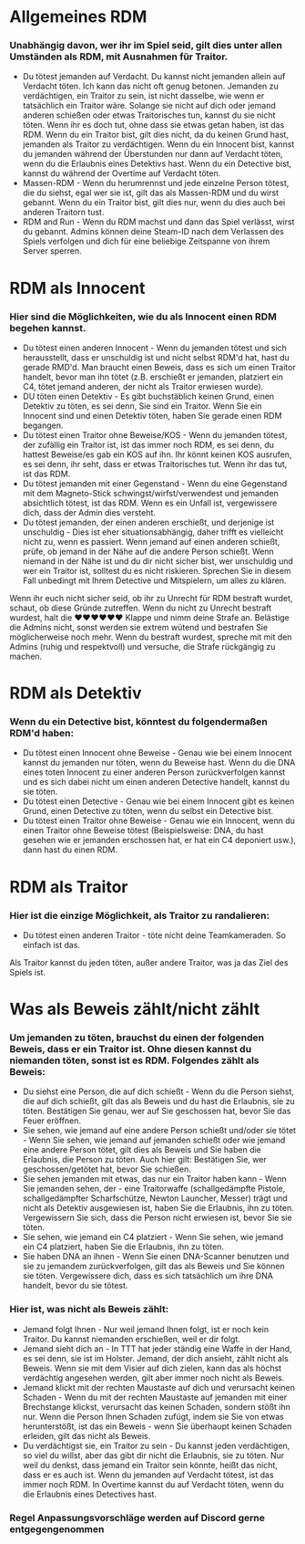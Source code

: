 # Allgemeines RDM

### Unabhängig davon, wer ihr im Spiel seid, gilt dies unter allen Umständen als RDM, mit Ausnahmen für Traitor.
- Du tötest jemanden auf Verdacht. Du kannst nicht jemanden allein auf Verdacht töten. Ich kann das nicht oft genug betonen. Jemanden zu verdächtigen, ein Traitor zu sein, ist nicht dasselbe, wie wenn er tatsächlich ein Traitor wäre. Solange sie nicht auf dich oder jemand anderen schießen oder etwas Traitorisches tun, kannst du sie nicht töten. Wenn ihr es doch tut, ohne dass sie etwas getan haben, ist das RDM. Wenn du ein Traitor bist, gilt dies nicht, da du keinen Grund hast, jemanden als Traitor zu verdächtigen. Wenn du ein Innocent bist, kannst du jemanden während der Überstunden nur dann auf Verdacht töten, wenn du die Erlaubnis eines Detektivs hast. Wenn du ein Detective bist, kannst du während der Overtime auf Verdacht töten.
- Massen-RDM - Wenn du herumrennst und jede einzelne Person tötest, die du siehst, egal wer sie ist, gilt das als Massen-RDM und du wirst gebannt. Wenn du ein Traitor bist, gilt dies nur, wenn du dies auch bei anderen Traitorn tust.
- RDM and Run - Wenn du RDM machst und dann das Spiel verlässt, wirst du gebannt. Admins können deine Steam-ID nach dem Verlassen des Spiels verfolgen und dich für eine beliebige Zeitspanne von ihrem Server sperren.

# RDM als Innocent
### Hier sind die Möglichkeiten, wie du als Innocent einen RDM begehen kannst.
- Du tötest einen anderen Innocent - Wenn du jemanden tötest und sich herausstellt, dass er unschuldig ist und nicht selbst RDM'd hat, hast du gerade RMD'd. Man braucht einen Beweis, dass es sich um einen Traitor handelt, bevor man ihn tötet (z.B. erschießt er jemanden, platziert ein C4, tötet jemand anderen, der nicht als Traitor erwiesen wurde).
- DU töten einen Detektiv - Es gibt buchstäblich keinen Grund, einen Detektiv zu töten, es sei denn, Sie sind ein Traitor. Wenn Sie ein Innocent sind und einen Detektiv töten, haben Sie gerade einen RDM begangen.
- Du tötest einen Traitor ohne Beweise/KOS - Wenn du jemanden tötest, der zufällig ein Traitor ist, ist das immer noch RDM, es sei denn, du hattest Beweise/es gab ein KOS auf ihn. Ihr könnt keinen KOS ausrufen, es sei denn, ihr seht, dass er etwas Traitorisches tut. Wenn ihr das tut, ist das RDM.
- Du tötest jemanden mit einer Gegenstand - Wenn du eine Gegenstand mit dem Magneto-Stick schwingst/wirfst/verwendest und jemanden absichtlich tötest, ist das RDM. Wenn es ein Unfall ist, vergewissere dich, dass der Admin dies versteht.
- Du tötest jemanden, der einen anderen erschießt, und derjenige ist unschuldig - Dies ist eher situationsabhängig, daher trifft es vielleicht nicht zu, wenn es passiert. Wenn jemand auf einen anderen schießt, prüfe, ob jemand in der Nähe auf die andere Person schießt. Wenn niemand in der Nähe ist und du dir nicht sicher bist, wer unschuldig und wer ein Traitor ist, solltest du es nicht riskieren. Sprechen Sie in diesem Fall unbedingt mit Ihrem Detective und Mitspielern, um alles zu klären.

Wenn ihr euch nicht sicher seid, ob ihr zu Unrecht für RDM bestraft wurdet, schaut, ob diese Gründe zutreffen. Wenn du nicht zu Unrecht bestraft wurdest, halt die  ♥♥♥♥♥♥ Klappe und nimm deine Strafe an. Belästige die Admins nicht, sonst werden sie extrem wütend und bestrafen Sie möglicherweise noch mehr. Wenn du bestraft wurdest, spreche mit mit den Admins (ruhig und respektvoll) und versuche, die Strafe rückgängig zu machen.

# RDM als Detektiv
### Wenn du ein Detective bist, könntest du folgendermaßen RDM'd haben:
- Du tötest einen Innocent ohne Beweise - Genau wie bei einem Innocent kannst du jemanden nur töten, wenn du Beweise hast. Wenn du die DNA eines toten Innocent zu einer anderen Person zurückverfolgen kannst und es sich dabei nicht um einen anderen Detective handelt, kannst du sie töten.
- Du tötest einen Detective - Genau wie bei einem Innocent gibt es keinen Grund, einen Detective zu töten, wenn du selbst ein Detective bist.
- Du tötest einen Traitor ohne Beweise - Genau wie ein Innocent, wenn du einen Traitor ohne Beweise tötest (Beispielsweise: DNA, du hast gesehen wie er jemanden erschossen hat, er hat ein C4 deponiert usw.), dann hast du einen RDM.

# RDM als Traitor
### Hier ist die einzige Möglichkeit, als Traitor zu randalieren:
- Du tötest einen anderen Traitor - töte nicht deine Teamkameraden. So einfach ist das.

Als Traitor kannst du jeden töten, außer andere Traitor, was ja das Ziel des Spiels ist.

# Was als Beweis zählt/nicht zählt
### Um jemanden zu töten, __brauchst__ du einen der folgenden Beweis, dass er ein Traitor ist. Ohne diesen kannst du niemanden töten, sonst ist es RDM. Folgendes zählt als Beweis:
- Du siehst eine Person, die auf dich schießt - Wenn du die Person siehst, die auf dich schießt, gilt das als Beweis und du hast die Erlaubnis, sie zu töten. Bestätigen Sie genau, wer auf Sie geschossen hat, bevor Sie das Feuer eröffnen.
- Sie sehen, wie jemand auf eine andere Person schießt und/oder sie tötet - Wenn Sie sehen, wie jemand auf jemanden schießt oder wie jemand eine andere Person tötet, gilt dies als Beweis und Sie haben die Erlaubnis, die Person zu töten. Auch hier gilt: Bestätigen Sie, wer geschossen/getötet hat, bevor Sie schießen.
- Sie sehen jemanden mit etwas, das nur ein Traitor haben kann - Wenn Sie jemanden sehen, der - eine Traitorwaffe (schallgedämpfte Pistole, schallgedämpfter Scharfschütze, Newton Launcher, Messer) trägt und nicht als Detektiv ausgewiesen ist, haben Sie die Erlaubnis, ihn zu töten. Vergewissern Sie sich, dass die Person nicht erwiesen ist, bevor Sie sie töten.
- Sie sehen, wie jemand ein C4 platziert - Wenn Sie sehen, wie jemand ein C4 platziert, haben Sie die Erlaubnis, ihn zu töten.
- Sie haben DNA an ihnen - Wenn Sie einen DNA-Scanner benutzen und sie zu jemandem zurückverfolgen, gilt das als Beweis und Sie können sie töten. Vergewissere dich, dass es sich tatsächlich um ihre DNA handelt, bevor du sie tötest.
### Hier ist, was nicht als Beweis zählt:
- Jemand folgt Ihnen - Nur weil jemand Ihnen folgt, ist er noch kein Traitor. Du kannst niemanden erschießen, weil er dir folgt.
- Jemand sieht dich an - In TTT hat jeder ständig eine Waffe in der Hand, es sei denn, sie ist im Holster. Jemand, der dich ansieht, zählt nicht als Beweis. Wenn sie mit dem Visier auf dich zielen, kann das als höchst verdächtig angesehen werden, gilt aber immer noch nicht als Beweis.
- Jemand klickt mit der rechten Maustaste auf dich und verursacht keinen Schaden - Wenn du mit der rechten Maustaste auf jemanden mit einer Brechstange klickst, verursacht das keinen Schaden, sondern stößt ihn nur. Wenn die Person Ihnen Schaden zufügt, indem sie Sie von etwas herunterstößt, ist das ein Beweis - wenn Sie überhaupt keinen Schaden erleiden, gilt das nicht als Beweis.
- Du verdächtigst sie, ein Traitor zu sein - Du kannst jeden verdächtigen, so viel du willst, aber das gibt dir nicht die Erlaubnis, sie zu töten. Nur weil du denkst, dass jemand ein Traitor sein könnte, heißt das nicht, dass er es auch ist. Wenn du jemanden auf Verdacht tötest, ist das immer noch RDM. In Overtime kannst du auf Verdacht töten, wenn du die Erlaubnis eines Detectives hast.

### Regel Anpassungsvorschläge werden auf Discord gerne entgegengenommen
